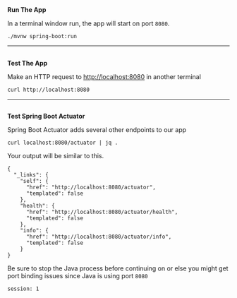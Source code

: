 
## 
**Run The App**

In a terminal window run, the app will start on port `8080`.

```execute-1
./mvnw spring-boot:run
```

---


## 
**Test The App**

Make an HTTP request to [http://localhost:8080](http://localhost:8080/) in another terminal


```execute-2
curl http://localhost:8080
```

---


## 
**Test Spring Boot Actuator**

Spring Boot Actuator adds several other endpoints to our app


```execute-2
curl localhost:8080/actuator | jq .
```

Your output will be similar to this.
```
{
  "_links": {
    "self": {
      "href": "http://localhost:8080/actuator",
      "templated": false
    },
    "health": {
      "href": "http://localhost:8080/actuator/health",
      "templated": false
    },
    "info": {
      "href": "http://localhost:8080/actuator/info",
      "templated": false
    }
}
```


Be sure to stop the Java process before continuing on or else you might get port binding issues since Java is using port `8080`

```terminal:interrupt
session: 1
```
